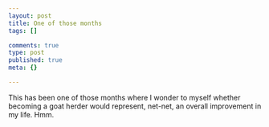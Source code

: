 ```yaml
--- 
layout: post
title: One of those months
tags: []

comments: true
type: post
published: true
meta: {}

---
```

This has been one of those months where I wonder to myself whether becoming a goat herder would represent, net-net, an overall improvement in my life. Hmm.
